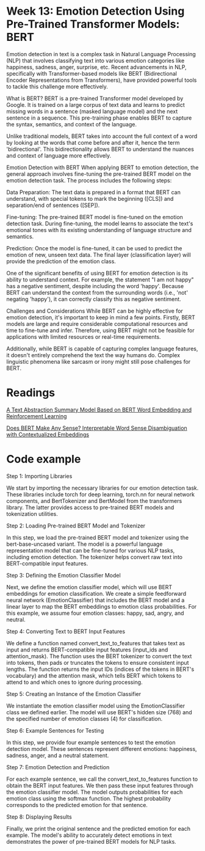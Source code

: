 # Week 13: Emotion Detection Using Pre-Trained Transformer Models: BERT
Emotion detection in text is a complex task in Natural Language Processing (NLP) that involves classifying text into various emotion categories like happiness, sadness, anger, surprise, etc. Recent advancements in NLP, specifically with Transformer-based models like BERT (Bidirectional Encoder Representations from Transformers), have provided powerful tools to tackle this challenge more effectively.

What is BERT?
BERT is a pre-trained Transformer model developed by Google. It is trained on a large corpus of text data and learns to predict missing words in a sentence (masked language model) and the next sentence in a sequence. This pre-training phase enables BERT to capture the syntax, semantics, and context of the language.

Unlike traditional models, BERT takes into account the full context of a word by looking at the words that come before and after it, hence the term 'bidirectional'. This bidirectionality allows BERT to understand the nuances and context of language more effectively.

Emotion Detection with BERT
When applying BERT to emotion detection, the general approach involves fine-tuning the pre-trained BERT model on the emotion detection task. The process includes the following steps:

Data Preparation: The text data is prepared in a format that BERT can understand, with special tokens to mark the beginning ([CLS]) and separation/end of sentences ([SEP]).

Fine-tuning: The pre-trained BERT model is fine-tuned on the emotion detection task. During fine-tuning, the model learns to associate the text's emotional tones with its existing understanding of language structure and semantics.

Prediction: Once the model is fine-tuned, it can be used to predict the emotion of new, unseen text data. The final layer (classification layer) will provide the prediction of the emotion class.

One of the significant benefits of using BERT for emotion detection is its ability to understand context. For example, the statement "I am not happy" has a negative sentiment, despite including the word 'happy'. Because BERT can understand the context from the surrounding words (i.e., 'not' negating 'happy'), it can correctly classify this as negative sentiment.

Challenges and Considerations
While BERT can be highly effective for emotion detection, it's important to keep in mind a few points. Firstly, BERT models are large and require considerable computational resources and time to fine-tune and infer. Therefore, using BERT might not be feasible for applications with limited resources or real-time requirements.

Additionally, while BERT is capable of capturing complex language features, it doesn't entirely comprehend the text the way humans do. Complex linguistic phenomena like sarcasm or irony might still pose challenges for BERT.

# Readings

[A Text Abstraction Summary Model Based on BERT Word Embedding and Reinforcement Learning](https://www.mdpi.com/2076-3417/9/21/4701)

[Does BERT Make Any Sense? Interpretable Word Sense Disambiguation with Contextualized Embeddings](https://arxiv.org/pdf/1909.10430.pdf)


# Code example



Step 1: Importing Libraries

We start by importing the necessary libraries for our emotion detection task. These libraries include torch for deep learning, torch.nn for neural network components, and BertTokenizer and BertModel from the transformers library. The latter provides access to pre-trained BERT models and tokenization utilities.

Step 2: Loading Pre-trained BERT Model and Tokenizer

In this step, we load the pre-trained BERT model and tokenizer using the bert-base-uncased variant. The model is a powerful language representation model that can be fine-tuned for various NLP tasks, including emotion detection. The tokenizer helps convert raw text into BERT-compatible input features.

Step 3: Defining the Emotion Classifier Model

Next, we define the emotion classifier model, which will use BERT embeddings for emotion classification. We create a simple feedforward neural network (EmotionClassifier) that includes the BERT model and a linear layer to map the BERT embeddings to emotion class probabilities. For this example, we assume four emotion classes: happy, sad, angry, and neutral.

Step 4: Converting Text to BERT Input Features

We define a function named convert_text_to_features that takes text as input and returns BERT-compatible input features (input_ids and attention_mask). The function uses the BERT tokenizer to convert the text into tokens, then pads or truncates the tokens to ensure consistent input lengths. The function returns the input IDs (indices of the tokens in BERT's vocabulary) and the attention mask, which tells BERT which tokens to attend to and which ones to ignore during processing.

Step 5: Creating an Instance of the Emotion Classifier

We instantiate the emotion classifier model using the EmotionClassifier class we defined earlier. The model will use BERT's hidden size (768) and the specified number of emotion classes (4) for classification.

Step 6: Example Sentences for Testing

In this step, we provide four example sentences to test the emotion detection model. These sentences represent different emotions: happiness, sadness, anger, and a neutral statement.

Step 7: Emotion Detection and Prediction

For each example sentence, we call the convert_text_to_features function to obtain the BERT input features. We then pass these input features through the emotion classifier model. The model outputs probabilities for each emotion class using the softmax function. The highest probability corresponds to the predicted emotion for that sentence.

Step 8: Displaying Results

Finally, we print the original sentence and the predicted emotion for each example. The model's ability to accurately detect emotions in text demonstrates the power of pre-trained BERT models for NLP tasks.

